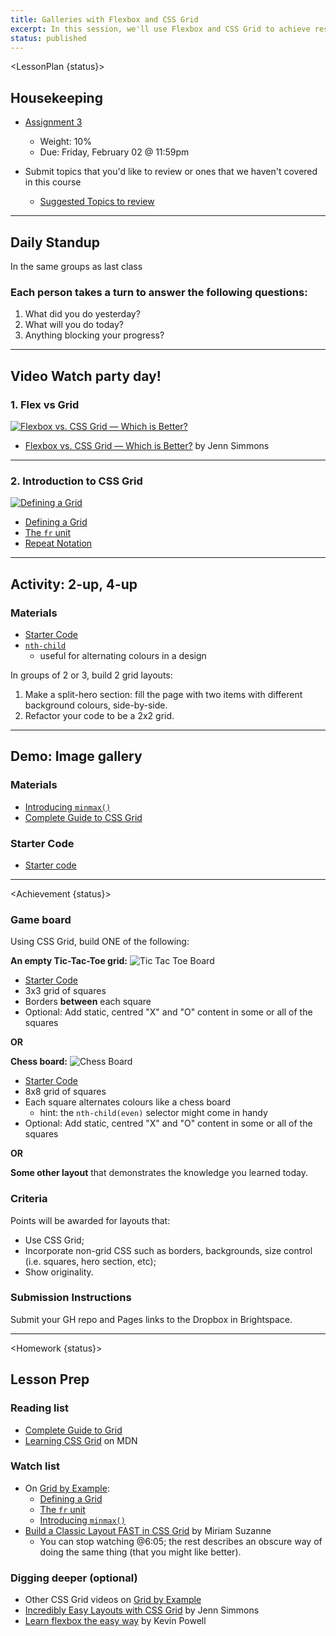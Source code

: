```yaml
---
title: Galleries with Flexbox and CSS Grid
excerpt: In this session, we'll use Flexbox and CSS Grid to achieve responsive gallery layouts.
status: published
---
```


<script>
	import Homework from "$lib/components/Homework.svelte";
	import LessonPlan from "$lib/components/LessonPlan.svelte";
	import Achievement from "$lib/components/Achievement.svelte";
</script>

<LessonPlan {status}>

<h2>Housekeeping</h2>

- [Assignment 3](/courses/cpnt-260/assessments/assignment-3) 
	- Weight: 10%
	- Due: Friday, February 02 @ 11:59pm
    
- Submit topics that you'd like to review or ones that we haven't covered in this course    
    - [Suggested Topics to review](https://ideaboardz.com/for/Topics%20to%20review/5183892)

---

<h2>Daily Standup</h2>

In the same groups as last class

### Each person takes a turn to answer the following questions:

1.  What did you do yesterday?
2.  What will you do today?
3.  Anything blocking your progress?

---

<h2>Video Watch party day!</h2>

### 1. Flex vs Grid
[![Flexbox vs. CSS Grid — Which is Better?](/images/lessons/flex-vs-grid.png)](https://youtu.be/hs3piaN4b5I)
- [Flexbox vs. CSS Grid — Which is Better?](https://youtu.be/hs3piaN4b5I) by Jenn Simmons

---

### 2. Introduction to CSS Grid
[![Defining a Grid](/images/lessons/intro-to-grid.png)](https://gridbyexample.com/video/)
- [Defining a Grid](https://gridbyexample.com/video/series-define-a-grid/)
- [The `fr` unit](https://gridbyexample.com/video/series-the-fr-unit/)
- [Repeat Notation](https://gridbyexample.com/video/series-repeat/)

---

<h2>Activity: 2-up, 4-up</h2>

### Materials
- [Starter Code](https://github.com/sait-wbdv/dailies-w24/tree/main/2024-01-31-gallaries/01-2up-starter)
- [`nth-child`](https://developer.mozilla.org/en-US/docs/Web/CSS/:nth-child)
    - useful for alternating colours in a design

In groups of 2 or 3, build 2 grid layouts:
1. Make a split-hero section: fill the page with two items with different background colours, side-by-side.
2. Refactor your code to be a 2x2 grid.

---

<h2>Demo: Image gallery</h2>

### Materials
- [Introducing `minmax()`](https://gridbyexample.com/video/series-minmax/)
- [Complete Guide to CSS Grid](https://css-tricks.com/snippets/css/complete-guide-grid/)

### Starter Code
- [Starter code](https://github.com/sait-wbdv/dailies-w24/tree/main/2024-01-31-gallaries/00c-gallery-starter)

---

</LessonPlan>

<Achievement {status}>

### Game board
Using CSS Grid, build ONE of the following:

**An empty Tic-Tac-Toe grid:**
![Tic Tac Toe Board](/images/css/tic-tac-toe.png)
- [Starter Code](https://github.com/sait-wbdv/dailies-w24/tree/main/2024-01-31-gallaries/00a-tic-tac-toe-starter)
- 3x3 grid of squares
- Borders **between** each square
- Optional: Add static, centred "X" and "O" content in some or all of the squares

**OR**

**Chess board:**
![Chess Board](/images/css/chess.png)
- [Starter Code](https://github.com/sait-wbdv/dailies-w24/tree/main/2024-01-31-gallaries/00b-chess-board-starter)
- 8x8 grid of squares
- Each square alternates colours like a chess board 
    - hint: the `nth-child(even)` selector might come in handy
- Optional: Add static, centred "X" and "O" content in some or all of the squares

**OR**

**Some other layout** that demonstrates the knowledge you learned today.

### Criteria
Points will be awarded for layouts that:
- Use CSS Grid;
- Incorporate non-grid CSS such as borders, backgrounds, size control (i.e. squares, hero section, etc);
- Show originality.

### Submission Instructions
Submit your GH repo and Pages links to the Dropbox in Brightspace.

</Achievement>

---

<Homework {status}>

<h2>Lesson Prep</h2>

### Reading list
- [Complete Guide to Grid](https://css-tricks.com/snippets/css/complete-guide-grid/)
- [Learning CSS Grid](https://developer.mozilla.org/en-US/docs/Learn/CSS/CSS_layout/Grids) on MDN

### Watch list
- On [Grid by Example](https://gridbyexample.com/):
    - [Defining a Grid](https://gridbyexample.com/video/series-define-a-grid/)
    - [The `fr` unit](https://gridbyexample.com/video/series-the-fr-unit/)
    - [Introducing `minmax()`](https://gridbyexample.com/video/series-minmax/)
- [Build a Classic Layout FAST in CSS Grid](https://youtu.be/KOvGeFUHAC0) by Miriam Suzanne
    - You can stop watching @6:05; the rest describes an obscure way of doing the same thing (that you might like better).

### Digging deeper (optional)
- Other CSS Grid videos on [Grid by Example](https://gridbyexample.com/video/)
- [Incredibly Easy Layouts with CSS Grid](https://youtu.be/tFKrK4eAiUQ) by Jenn Simmons
- [Learn flexbox the easy way](https://www.youtube.com/watch?v=u044iM9xsWU) by Kevin Powell

</Homework>
